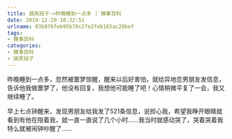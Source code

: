 ```yaml
---
title: 搞笑段子->昨晚睡到一点多 | 糗事百科
date: 2019-12-20 18:32:51
urlname: 03b876feb95b78c27e2feb165ac20bef
tags: 
- 糗事百科
categories:
- 糗事百科
- 搞笑段子
---
```

昨晚睡到一点多，忽然被噩梦惊醒，醒来以后好害怕，就给异地恋男朋友发信息，告诉他我做噩梦了，他没有回复，我想他可能睡了吧！心情稍微平复了一会，我又继续睡了。

早上七点钟醒来，发现男朋友给我发了521条信息，说担心我，希望我睁开眼睛就看到有他在陪着我，就一直一直说了几个小时……我当时就感动哭了，哭着哭着我特么就被闹钟吵醒了……


